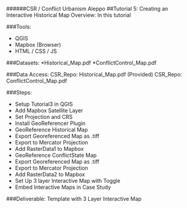 ######CSR / Conflict Urbanism Aleppo
##Tutorial 5: Creating an Interactive Historical Map 
Overview: In this tutorial

###Tools: 
* QGIS
* Mapbox (Browser)
* HTML / CSS / JS

###Datasets: 
*Historical_Map.pdf
*ConflictControl_Map.pdf

###Data Access:
CSR_Repo: Historical_Map.pdf (Provided)
CSR_Repo: ConflictControl_Map.pdf

###Steps:
* Setup Tutorial3 in QGIS
* Add Mapbox Satellite Layer
* Set Projection and CRS
* Install GeoReferencer Plugin
* GeoReference Historical Map
* Export Georeferenced Map as .tiff
* Export to Mercator Projection
* Add RasterData1 to Mapbox
* GeoReference ConflictState Map
* Export Georeferenced Map as .tiff
* Export to Mercator Projection
* Add RasterData2 to Mapbox
* Set Up 3 layer Interactive Map with Toggle
* Embed Interactive Maps in Case Study
	
###Deliverable:
Template with 3 Layer Interactive Map 
